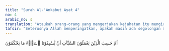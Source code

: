 ```yaml
---
title: "Surah Al-'Ankabut Ayat 4"
no: 4
arabic_no: ٤
translation: "Ataukah orang-orang yang mengerjakan kejahatan itu mengira bahwa mereka akan luput dari (azab) Kami? Sangatlah buruk apa yang mereka tetapkan itu! "
tafsir: "Seterusnya Allah memperingatkan, apakah masih ada segolongan manusia yang berprasangka bahwa orang-orang yang masih mengerjakan perbuatan jahat itu akan sanggup melemahkan Allah, sehingga Dia tidak kuasa mendatangkan balasan yang sebanding dengan perbuatannya. Apakah belum berlaku lagi ketetapan Tuhan bagi orang-orang zalim sebelumnya, di mana mereka telah disiksa dengan siksaan yang setimpal dengan kesalahan mereka? \n\nMenurut Ibnu 'Abbas, ayat ini turun sebagai kecaman kepada sejumlah tokoh musyrikin Mekah yang menganggap bahwa apa saja yang mereka kerjakan, tidak ada yang sanggup membalasnya. Mereka itu adalah al-Walid bin al-Mugirah, Abu Jahal, al-Aswad, al-'as bin Hisyam, 'Utbah bin Rabi'ah, al-Walid bin 'Utbah, 'Utbah bin Abi Mu'aith, Handhalah bin Abu Sufyan, dan al-'as bin Wa'il. Sesungguhnya pikiran yang demikian adalah keliru dan tidak benar. Allah tidak menjadikan sesuatu itu sia-sia. Dia menguji dan mendidik manusia dengan berbagai macam pengajaran, dengan maksud agar mereka memperoleh nur Ilahi yang terang benderang."
---
```

اَمْ حَسِبَ الَّذِيْنَ يَعْمَلُوْنَ السَّيِّاٰتِ اَنْ يَّسْبِقُوْنَا ۗسَاۤءَ مَا يَحْكُمُوْنَ 